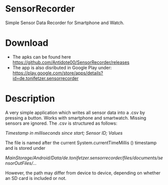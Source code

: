 # SensorRecorder
Simple Sensor Data Recorder for Smartphone and Watch.

# Download
- The apks can be found here https://github.com/Antidote00/SensorRecorder/releases 
- The app is also disributed in Google Play under: https://play.google.com/store/apps/details?id=de.tonifetzer.sensorrecorder

# Description
A very simple application which writes all sensor data into a .csv by pressing a button. Works with smartphone and smartwatch. Missing sensors are ignored. The .csv is structured as follows:

*Timestamp in milliseconds since start; Sensor ID; Values*

The file is named after the current System.currentTimeMillis () timestamp and is stored under 

*MainStorage/Android/Data/de.tonifetzer.sensorrecorder/files/documents/sensorOutFiles/...*

However, the path may differ from device to device, depending on whether an SD card is included or not.

